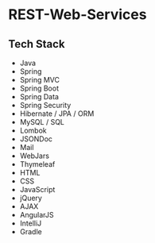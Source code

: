 # REST-Web-Services
## Tech Stack
*  Java
*  Spring
*  Spring MVC
*  Spring Boot
*  Spring Data
*  Spring Security
*  Hibernate / JPA / ORM
*  MySQL / SQL
*  Lombok
*  JSONDoc
*  Mail
*  WebJars
*  Thymeleaf
*  HTML
*  CSS
*  JavaScript
*  jQuery
*  AJAX
*  AngularJS
*  IntelliJ
*  Gradle

